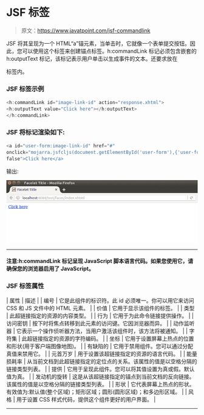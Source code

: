 # JSF <commandlink>标签</commandlink>

> 原文：<https://www.javatpoint.com/jsf-commandlink>

JSF 将其呈现为一个 HTML“a”锚元素，当单击时，它就像一个表单提交按钮。因此，您可以使用这个标签来创建锚点标签。h:commandLink 标记必须包含嵌套的 h:outputText 标记，该标记表示用户单击以生成事件的文本。还要求放在

<form>标签内。</form>

### JSF <commandlink>标签示例</commandlink>

```java
<h:commandLink id="image-link-id" action="response.xhtml">
<h:outputText value="Click here"></h:outputText>
</h:commandLink>

```

### JSF 将<commandlink>标记渲染如下:</commandlink>

```java
<a id="user-form:image-link-id" href="#"
onclick="mojarra.jsfcljs(document.getElementById('user-form'),{'user-form:image-link-id':'user-form:image-link-id'},'');return
false">Click here</a>

```

输出:

![JSF H commandlink tag 1](img/dc5c42f0d662f945fa59f66c94ad5180.png)

* * *

#### 注意:h:commandLink 标记呈现 JavaScript 脚本语言代码。如果您使用它，请确保您的浏览器启用了 JavaScript。

### JSF <commandlink>标签属性</commandlink>

| 属性 | 描述 |
| 编号 | 它是此组件的标识符。此 id 必须唯一。你可以用它来访问 CSS 和 JS 文件中的 HTML 元素。 |
| 价值 | 它用于显示该组件的标签。 |
| 类型 | 此超链接指定的资源的内容类型。 |
| 行为 | 它用于为此命令链接提供操作。 |
| 访问密钥 | 按下时将焦点转移到此元素的访问键。它因浏览器而异。 |
| 动作监听器 | 它表示一个操作侦听器方法，当用户激活该组件时，该方法将被通知。 |
| 字符集 | 此超链接指定的资源的字符编码。 |
| 坐标 | 它用于设置屏幕上热点的位置和形状(用于客户端图像地图)。 |
| 有缺陷的 | 它用于禁用组件。您可以通过分配真值来禁用它。 |
| 元首万岁 | 用于设置该超链接指定的资源的语言代码。 |
| 能量损耗率 | 从当前文档到此超链接指定的定位点的关系。该属性的值是以空格分隔的链接类型列表。 |
| 提供 | 它用于呈现此组件。您可以将其值设置为真或假。默认值为真。 |
| 发动机的旋转 | 这是从该超链接指定的锚点到当前文档的反向链接。该属性的值是以空格分隔的链接类型列表。 |
| 形状 | 它代表屏幕上热点的形状。有效值为:默认值(整个区域)；矩形区域；圆形(圆形区域)；和多边形区域。 |
| 风格 | 用于设置 CSS 样式代码，提供这个组件更好的用户界面。 |

* * *